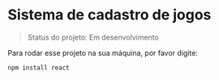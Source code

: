 <h1> Sistema de cadastro de jogos </h1>

> Status do projeto: Em desenvolvimento

Para rodar esse projeto na sua máquina, por favor digite:


```
npm install react

```
